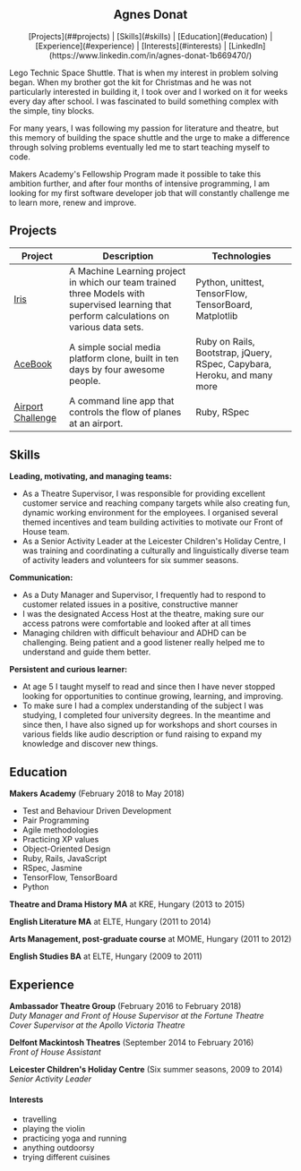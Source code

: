<h2 align="center"> Agnes Donat </h2>

<p align="center"> [Projects](##projects) | [Skills](#skills) | [Education](#education) | [Experience](#experience) | [Interests](#interests) | [LinkedIn](https://www.linkedin.com/in/agnes-donat-1b669470/) </p>

Lego Technic Space Shuttle. That is when my interest in problem solving began. When my brother got the kit for Christmas and he was not particularly interested in building it, I took over and I worked on it for weeks every day after school. I was fascinated to build something complex with the simple, tiny blocks.

For many years, I was following my passion for literature and theatre, but this memory of building the space shuttle and the urge to make a difference through solving problems eventually led me to start teaching myself to code.

Makers Academy's Fellowship Program made it possible to take this ambition further, and after four months of intensive programming, I am looking for my first software developer job that will constantly challenge me to learn more, renew and improve.

## Projects

|  Project  |  Description | Technologies |
|-----------|--------------|--------------|
|[Iris](https://github.com/agnesdonat/FinalProjectML)| A Machine Learning project in which our team trained three Models with supervised learning that perform calculations on various data sets.|Python, unittest, TensorFlow, TensorBoard, Matplotlib|
|[AceBook](https://github.com/Byte4/acebook-byte4)|A simple social media platform clone, built in ten days by four awesome people.|Ruby on Rails, Bootstrap, jQuery, RSpec, Capybara, Heroku, and many more|
|[Airport Challenge](https://github.com/agnesdonat/airport_challenge)|A command line app that controls the flow of planes at an airport.|Ruby, RSpec|


<h2 id="skills">Skills</h2>

**Leading, motivating, and managing teams:**

* As a Theatre Supervisor, I was responsible for providing excellent customer service and reaching company targets while also creating fun, dynamic working environment for the employees. I organised several themed incentives and team building activities to motivate our Front of House team.
* As a Senior Activity Leader at the Leicester Children's Holiday Centre, I was training and coordinating a culturally and linguistically diverse team of activity leaders and volunteers for six summer seasons.

**Communication:**

* As a Duty Manager and Supervisor, I frequently had to respond to customer related issues in a positive, constructive manner
* I was the designated Access Host at the theatre, making sure our access patrons were comfortable and looked after at all times
* Managing children with difficult behaviour and ADHD can be challenging. Being patient and a good listener really helped me to understand and guide them better.

**Persistent and curious learner:**
* At age 5 I taught myself to read and since then I have never stopped looking for opportunities to continue growing, learning, and improving.
* To make sure I had a complex understanding of the subject I was studying, I completed four university degrees. In the meantime and since then, I have also signed up for workshops and short courses in various fields like audio description or fund raising to expand my knowledge and discover new things.

## Education

**Makers Academy** (February 2018 to May 2018)
- Test and Behaviour Driven Development
- Pair Programming
- Agile methodologies
- Practicing XP values
- Object-Oriented Design
- Ruby, Rails, JavaScript
- RSpec, Jasmine
- TensorFlow, TensorBoard
- Python

**Theatre and Drama History MA** at KRE, Hungary (2013 to 2015)

**English Literature MA** at ELTE, Hungary (2011 to 2014)

**Arts Management, post-graduate course** at MOME, Hungary (2011 to 2012)

**English Studies BA** at ELTE, Hungary (2009 to 2011)

## Experience

**Ambassador Theatre Group** (February 2016 to February 2018)    
*Duty Manager and Front of House Supervisor at the Fortune Theatre*  
*Cover Supervisor at the Apollo Victoria Theatre*

**Delfont Mackintosh Theatres** (September 2014 to February 2016)   
*Front of House Assistant*  

**Leicester Children's Holiday Centre** (Six summer seasons, 2009 to 2014)<br>
*Senior Activity Leader*

#### Interests
* travelling
* playing the violin
* practicing yoga and running
* anything outdoorsy
* trying different cuisines

